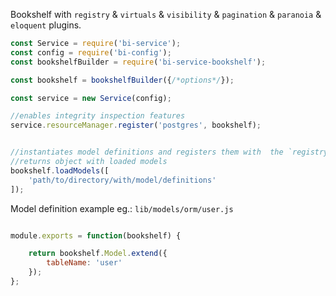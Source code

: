 
Bookshelf with `registry` & `virtuals` & `visibility` & `pagination` & `paranoia` & `eloquent` plugins.  

```javascript
const Service = require('bi-service');
const config = require('bi-config');
const bookshelfBuilder = require('bi-service-bookshelf');

const bookshelf = bookshelfBuilder({/*options*/});

const service = new Service(config);

//enables integrity inspection features
service.resourceManager.register('postgres', bookshelf);


//instantiates model definitions and registers them with  the `registry` plugin interface
//returns object with loaded models
bookshelf.loadModels([
    'path/to/directory/with/model/definitions'
]);
```

Model definition example eg.: `lib/models/orm/user.js`  

```javascript

module.exports = function(bookshelf) {

    return bookshelf.Model.extend({
        tableName: 'user'
    });
};
```
